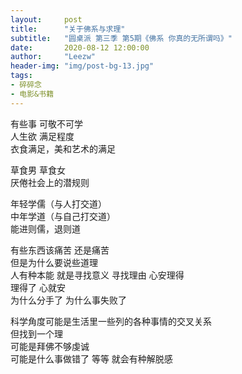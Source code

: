 ```yaml
---
layout:     post
title:      "关于佛系与求理"
subtitle:   "圆桌派 第三季 第5期《佛系 你真的无所谓吗》"
date:       2020-08-12 12:00:00
author:     "Leezw"
header-img: "img/post-bg-13.jpg"
tags:
- 碎碎念
- 电影&书籍
---
```



有些事 可敬不可学     
人生欲 满足程度     
衣食满足，美和艺术的满足     

草食男 草食女     
厌倦社会上的潜规则     

年轻学儒（与人打交道）     
中年学道（与自己打交道）     
能进则儒，退则道     

有些东西该痛苦 还是痛苦     
但是为什么要说些道理     
人有种本能 就是寻找意义 寻找理由  心安理得     
理得了 心就安     
为什么分手了 为什么事失败了     

科学角度可能是生活里一些列的各种事情的交叉关系     
但找到一个理          
可能是拜佛不够虔诚           
可能是什么事做错了 等等
就会有种解脱感          



